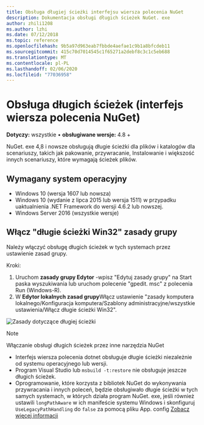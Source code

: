 ```yaml
---
title: Obsługa długiej ścieżki interfejsu wiersza polecenia NuGet
description: Dokumentacja obsługi długich ścieżek NuGet. exe
author: zhili1208
ms.author: lzhi
ms.date: 07/12/2018
ms.topic: reference
ms.openlocfilehash: 9b5a97d963eab7fbbde4aefae1c9b1a8bfcdeb11
ms.sourcegitcommit: 415c70d7014545c1f65271a2debf8c3c1c5eb688
ms.translationtype: MT
ms.contentlocale: pl-PL
ms.lasthandoff: 02/06/2020
ms.locfileid: "77036958"
---
```

# <a name="long-path-support-nuget-cli"></a>Obsługa długich ścieżek (interfejs wiersza polecenia NuGet)

**Dotyczy:** wszystkie &bullet; **obsługiwane wersje:** 4.8 +

NuGet. exe 4,8 i nowsze obsługują długie ścieżki dla plików i katalogów dla scenariuszy, takich jak pakowanie, przywracanie, Instalowanie i większość innych scenariuszy, które wymagają ścieżek plików.

## <a name="required-operating-system"></a>Wymagany system operacyjny

-   Windows 10 (wersja 1607 lub nowsza)
-   Windows 10 (wydanie z lipca 2015 lub wersja 1511) w przypadku uaktualnienia .NET Framework do wersji 4.6.2 lub nowszej.
-   Windows Server 2016 (wszystkie wersje)

## <a name="enable-win32-long-paths-group-policy"></a>Włącz "długie ścieżki Win32" zasady grupy

Należy włączyć obsługę długich ścieżek w tych systemach przez ustawienie zasad grupy.

Kroki:
1. Uruchom **zasady grupy Edytor** -wpisz "Edytuj zasady grupy" na Start paska wyszukiwania lub uruchom polecenie "gpedit. msc" z polecenia Run (Windows-R).
2. W **Edytor lokalnych zasad grupy**Włącz ustawienie "zasady komputera lokalnego/Konfiguracja komputera/Szablony administracyjne/wszystkie ustawienia/Włącz długie ścieżki Win32".

![Zasady dotyczące długiej ścieżki](media/LongPathPolicy.png)


> [!Note]
> Włączanie obsługi długich ścieżek przez inne narzędzia NuGet
>
> -   Interfejs wiersza polecenia dotnet obsługuje długie ścieżki niezależnie od systemu operacyjnego lub wersji.
> -   Program Visual Studio lub `msbuild -t:restore` nie obsługuje jeszcze długich ścieżek.
> -   Oprogramowanie, które korzysta z bibliotek NuGet do wykonywania przywracania i innych poleceń, będzie obsługiwało długie ścieżki w tych samych systemach, w których działa program NuGet. exe, jeśli również ustawili `longPathAware` w ich manifeście systemu Windows i skonfiguruj `UseLegacyPathHandling` do `false` za pomocą pliku App. config [Zobacz więcej informacji](https://blogs.msdn.microsoft.com/jeremykuhne/2016/07/30/net-4-6-2-and-long-paths-on-windows-10/)

